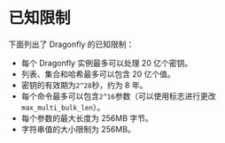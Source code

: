 # 已知限制
下面列出了 Dragonfly 的已知限制：

* 每个 Dragonfly 实例最多可以处理 20 亿个密钥。
* 列表、集合和哈希最多可以包含 20 亿个值。
* 密钥的有效期为`2^28`秒，约为 8 年。
* 每个命令最多可以包含`2^16`参数（可以使用标志进行更改`max_multi_bulk_len`）。
* 每个参数的最大长度为 256MB 字节。
* 字符串值的大小限制为 256MB。

